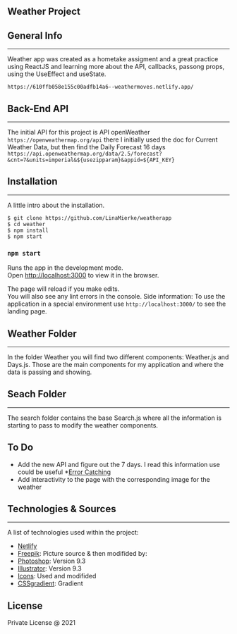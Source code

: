 ## Weather Project

## General Info

---

Weather app was created as a hometake assigment and a great practice using ReactJS and learning more about the API, callbacks, passong props, using the UseEffect and useState. 
```
https://610ffb058e155c00adfb14a6--weathermoves.netlify.app/

```

## Back-End API

---

The initial API for this project is API openWeather `https://openweathermap.org/api` there I initially used the doc for Current Weather Data, but then find the Daily Forecast 16 days `https://api.openweathermap.org/data/2.5/forecast?&cnt=7&units=imperial&${usezipparam}&appid=${API_KEY} `

## Installation

---

A little intro about the installation.

```
$ git clone https://github.com/LinaMierke/weatherapp
$ cd weather
$ npm install
$ npm start
```

### `npm start`

Runs the app in the development mode.\
Open [http://localhost:3000](http://localhost:3000) to view it in the browser.

The page will reload if you make edits.\
You will also see any lint errors in the console.
Side information: To use the application in a special environment use `http://localhost:3000/` to see the landing page.

## Weather Folder

---

In the folder Weather you will find two different components: Weather.js and Days.js. Those are the main components for my application and where the data is passing and showing.

## Seach Folder

---

The search folder contains the base Search.js where all the information is starting to pass to modify the weather components.

## To Do

- Add the new API and figure out the 7 days. I read this information use could be useful \*[Error Catching](https://reactjs.org/docs/error-boundaries.html)
- Add interactivity to the page with the corresponding image for the weather

## Technologies & Sources

---

A list of technologies used within the project:

- [Netlify](https://app.netlify.com/)
- [Freepik](https://www.freepik.com/psd/banner): Picture source & then modifided by:
- [Photoshop](https://adobecloud.com): Version 9.3
- [Illustrator](https://adobecloud.com): Version 9.3
- [Icons](https://fontawesome.com/v5.15/how-to-use/on-the-web/using-with/react): Used and modifided
- [CSSgradient](https://cssgradient.io/): Gradient

## License

Private License @ 2021
